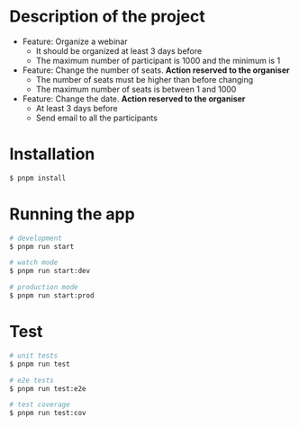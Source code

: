 # Description of the project

- Feature: Organize a webinar
  - It should be organized at least 3 days before
  - The maximum number of participant is 1000 and the minimum is 1
- Feature: Change the number of seats. **Action reserved to the organiser**
  - The number of seats must be higher than before changing
  - The maximum number of seats is between 1 and 1000
- Feature: Change the date. **Action reserved to the organiser**
  - At least 3 days before
  - Send email to all the participants

# Installation

```bash
$ pnpm install
```

# Running the app

```bash
# development
$ pnpm run start

# watch mode
$ pnpm run start:dev

# production mode
$ pnpm run start:prod
```

# Test

```bash
# unit tests
$ pnpm run test

# e2e tests
$ pnpm run test:e2e

# test coverage
$ pnpm run test:cov
```
